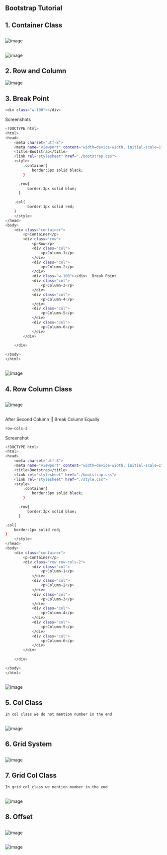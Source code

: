 
## Bootstrap Tutorial

## 1. Container Class
##
![image](https://github.com/Krishna-Gopal-Pathak/Web-Development/assets/142927819/b2d614aa-f423-4b69-8edc-db69295ff0e5)
##
##
![image](https://github.com/Krishna-Gopal-Pathak/Software-Development/assets/142927819/6824cd84-1006-4429-9e57-425512a52dac)
##


## 2. Row and Column

![image](https://github.com/Krishna-Gopal-Pathak/Software-Development/assets/142927819/2d7d3e7f-d312-49f6-8e1c-8f0a10c2b4ea)


## 3. Break Point
```bash
<div class="w-100"></div>
```
Screenshots

```bash
<!DOCTYPE html>
<html>
<head>
	<meta charset="utf-8">
	<meta name="viewport" content="width=device-width, initial-scale=1">
	<title>Bootstrap</title>
	<link rel="stylesheet" href="./bootstrap.css">
	<style>
		.container{
			border:5px solid black;
		}

      .row{
	      border:3px solid blue;
      }

    .col{
	      border:1px solid red;
    }
	</style>
</head>
<body>
	<div class="container">
		<p>Container</p>
		<div class="row">
			<p>Row</p>
			<div class="col">
				<p>Column-1</p>
			</div>
			<div class="col">
				<p>Column-2</p>
			</div>
			<div class="w-100"></div>  Break Point
			<div class="col">
				<p>Column-3</p>
			</div>
			<div class="col">
				<p>Column-4</p>
			</div>
			<div class="col">
				<p>Column-5</p>
			</div>
			<div class="col">
				<p>Column-6</p>
			</div>
		</div>
		
	</div>

</body>
</html>
```
##
![image](https://github.com/Krishna-Gopal-Pathak/Software-Development/assets/142927819/73c8d81e-ddbf-491b-8c3d-b193f2e0d977)
##

## 4. Row Column Class
##
![image](https://github.com/Krishna-Gopal-Pathak/Software-Development/assets/142927819/5964277d-6c56-434c-b200-b3175c825eb9)
##

After Second Column || Break Column Equally
```bash
row-cols-2
```

Screenshot
```bash
<!DOCTYPE html>
<html>
<head>
	<meta charset="utf-8">
	<meta name="viewport" content="width=device-width, initial-scale=1">
	<title>Bootstrap</title>
	<link rel="stylesheet" href="./bootstrap.css">
	<link rel="stylesheet" href="./style.css">
	<style>
		.container{
			border:5px solid black;
		}

      .row{
	      border:3px solid blue;
      }

.col{
	border:1px solid red;
}
	</style>
</head>
<body>
	<div class="container">
		<p>Container</p>
		<div class="row row-cols-2">  
			<div class="col">
				<p>Column-1</p>
			</div>
			<div class="col">
				<p>Column-2</p>
			</div>
			<div class="col">
				<p>Column-3</p>
			</div>
			<div class="col">
				<p>Column-4</p>
			</div>
			<div class="col">
				<p>Column-5</p>
			</div>
			<div class="col">
				<p>Column-6</p>
			</div>
		</div>
		
	</div>

</body>
</html>
```
##
![image](https://github.com/Krishna-Gopal-Pathak/Software-Development/assets/142927819/6569cee2-b22d-4f17-bec1-a1d03374547a)
##




## 5. Col Class
```bash
In col class we do not mention number in the end
```
##
![image](https://github.com/Krishna-Gopal-Pathak/Software-Development/assets/142927819/54775e8f-5630-4bd7-90e1-1e7c7ed2e7a0)
##

## 6. Grid System
##
![image](https://github.com/Krishna-Gopal-Pathak/Software-Development/assets/142927819/9e6a0405-65cd-4066-8746-538f38db7846)
##

## 7. Grid Col Class

```bash
In grid col class we mention number in the end
```
##
![image](https://github.com/Krishna-Gopal-Pathak/Software-Development/assets/142927819/1e1facf7-131a-4f64-b5b8-3b77c33ecac6)
##

## 8. Offset
##
![image](https://github.com/Krishna-Gopal-Pathak/Software-Development/assets/142927819/faea5a19-586d-47c0-9744-735754050b30)
##
##
![image](https://github.com/Krishna-Gopal-Pathak/Software-Development/assets/142927819/e1b00318-1465-4465-8edb-824dfb4aa781)
##


